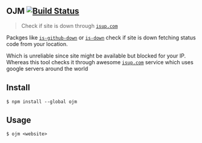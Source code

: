 ## OJM [![Build Status](https://travis-ci.org/markelog/ojm.svg)](https://travis-ci.org/markelog/ojm)

> Check if site is down through [`isup.com`](http://isup.com)

Packges like [`is-github-down`](https://www.npmjs.com/package/is-github-down) or [`is-down`](https://www.npmjs.com/package/is-down) check if site is down fetching status code from your location.

Which is unreliable since site might be available but blocked for your IP.
Whereas this tool checks it through awesome [`isup.com`](http://isup.com) service which uses google servers around the world

## Install

```
$ npm install --global ojm
```

## Usage

```
$ ojm <website>
```
